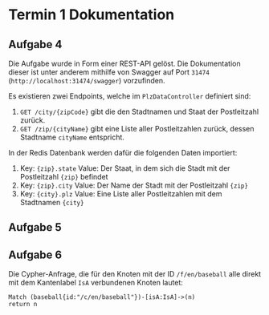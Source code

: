 # Termin 1 Dokumentation
## Aufgabe 4
Die Aufgabe wurde in Form einer REST-API gelöst.
Die Dokumentation dieser ist unter anderem mithilfe von Swagger auf Port `31474` (`http://localhost:31474/swagger`) vorzufinden.

Es existieren zwei Endpoints, welche im `PlzDataController` definiert sind:
 1. `GET /city/{zipCode}` gibt die den Stadtnamen und Staat der Postleitzahl zurück.
 2. `GET /zip/{cityName}` gibt eine Liste aller Postleitzahlen zurück, dessen Stadtname `cityName` entspricht.

In der Redis Datenbank werden dafür die folgenden Daten importiert:

1. Key: `{zip}.state` Value: Der Staat, in dem sich die Stadt mit der Postleitzahl `{zip}` befindet
2. Key: `{zip}.city` Value: Der Name der Stadt mit der Postleitzahl `{zip}`
3. Key: `{city}.plz` Value: Eine Liste aller Postleitzahlen mit dem Stadtnamen `{city}`

## Aufgabe 5

## Aufgabe 6
Die Cypher-Anfrage, die für den Knoten mit der ID `/f/en/baseball` alle direkt mit dem
Kantenlabel `IsA` verbundenen Knoten lautet:
```cypher
Match (baseball{id:"/c/en/baseball"})-[isA:IsA]->(n)
return n
```


